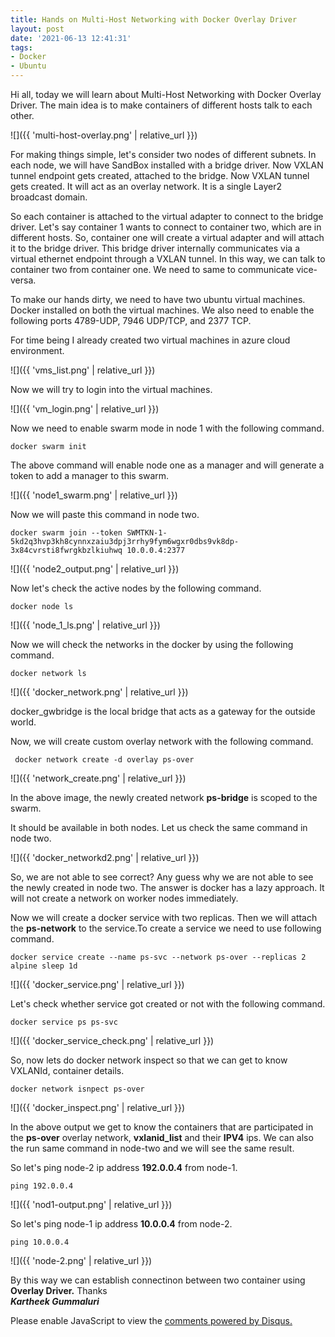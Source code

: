 ```yaml
---
title: Hands on Multi-Host Networking with Docker Overlay Driver
layout: post
date: '2021-06-13 12:41:31'
tags:
- Docker
- Ubuntu
---
```


Hi all, today we will learn about Multi-Host Networking with Docker Overlay Driver. The main idea is to make containers of different hosts talk to each other.

![]({{ 'multi-host-overlay.png' | relative_url }})

For making things simple, let's consider two nodes of different subnets. In each node, we will have SandBox installed with a bridge driver. Now VXLAN tunnel endpoint gets created, attached to the bridge. Now VXLAN tunnel gets created. It will act as an overlay network. It is a single Layer2 broadcast domain. 

So each container is attached to the virtual adapter to connect to the bridge driver. Let's say container 1 wants to connect to container two,  which are in different hosts. So, container one will create a virtual adapter and will attach it to the bridge driver. This bridge driver internally communicates via a virtual ethernet endpoint through a VXLAN tunnel. In this way, we can talk to container two from container one. We need to same to communicate vice-versa.

To make our hands dirty, we need to have two ubuntu virtual machines. Docker installed on both the virtual machines. We also need to enable the following ports 4789-UDP, 7946 UDP/TCP, and 2377 TCP.

For time being I already created two virtual machines in azure cloud environment.


![]({{ 'vms_list.png' | relative_url }})

Now we will try to login into the virtual machines.

![]({{ 'vm_login.png' | relative_url }})

Now we need to enable swarm mode in node 1 with the following command.
```
docker swarm init
```
The above command will enable node one as a manager and will generate a token to add a manager to this swarm.

![]({{ 'node1_swarm.png' | relative_url }})

Now we will paste this command in node two.
```
docker swarm join --token SWMTKN-1-5kd2q3hvp3kh8cynnxzaiu3dpj3rrhy9fym6wgxr0dbs9vk8dp-3x84cvrsti8fwrgkbzlkiuhwq 10.0.0.4:2377
```
![]({{ 'node2_output.png' | relative_url }})

Now let's check the active nodes by the following command.

```
docker node ls
```
![]({{ 'node_1_ls.png' | relative_url }})

Now we will check the networks in the docker by using the following command.

```
docker network ls
```
![]({{ 'docker_network.png' | relative_url }})

docker_gwbridge is the local bridge that acts as a gateway for the outside world.

Now, we will create custom overlay network with the following command.

```
 docker network create -d overlay ps-over
 ```
![]({{ 'network_create.png' | relative_url }})

In the above image, the newly created network **ps-bridge** is scoped to the swarm.

It should be available in both nodes. Let us check the same command in node two.

![]({{ 'docker_networkd2.png' | relative_url }})

So, we are not able to see correct? Any guess why we are not able to see the newly created in node two. The answer is docker has a lazy approach. It will not create a network on worker nodes immediately.

Now we will create a docker service with two replicas. Then we will attach the **ps-network** to the service.To create a service we need to use following command.

```
docker service create --name ps-svc --network ps-over --replicas 2 alpine sleep 1d
 ```

![]({{ 'docker_service.png' | relative_url }})

Let's check whether service got created or not with the following command.

```
docker service ps ps-svc
 ```

![]({{ 'docker_service_check.png' | relative_url }})

So, now lets do docker network inspect so that we can get to know VXLANId, container details.

```
docker network isnpect ps-over
 ```

![]({{ 'docker_inspect.png' | relative_url }}) 

In the above output we get to know the containers that are participated in the  **ps-over** overlay network, **vxlanid_list** and their **IPV4** ips. We can also the run same command in node-two and we will see the same result.

So let's ping node-2 ip address **192.0.0.4** from node-1.

```
ping 192.0.0.4
 ```

![]({{ 'nod1-output.png' | relative_url }})

So let's ping node-1 ip address **10.0.0.4**  from node-2.

```
ping 10.0.0.4
 ```
![]({{ 'node-2.png' | relative_url }})

By this way we can establish connectinon between two container using **Overlay Driver.**
Thanks <br>
***Kartheek Gummaluri***

<div id="disqus_thread"></div>
<script>
    /**
    *  RECOMMENDED CONFIGURATION VARIABLES: EDIT AND UNCOMMENT THE SECTION BELOW TO INSERT DYNAMIC VALUES FROM YOUR PLATFORM OR CMS.
    *  LEARN WHY DEFINING THESE VARIABLES IS IMPORTANT: https://disqus.com/admin/universalcode/#configuration-variables    */
    /*
    var disqus_config = function () {
    this.page.url = PAGE_URL;  // Replace PAGE_URL with your page's canonical URL variable
    this.page.identifier = PAGE_IDENTIFIER; // Replace PAGE_IDENTIFIER with your page's unique identifier variable
    };
    */
    (function() { // DON'T EDIT BELOW THIS LINE
    var d = document, s = d.createElement('script');
    s.src = 'https://https-kartheek91-github-io.disqus.com/embed.js';
    s.setAttribute('data-timestamp', +new Date());
    (d.head || d.body).appendChild(s);
    })();
</script>
<noscript>Please enable JavaScript to view the <a href="https://disqus.com/?ref_noscript">comments powered by Disqus.</a></noscript>
